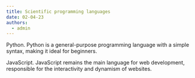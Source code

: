 ```yaml
---
title: Scientific programming languages
date: 02-04-23
authors:
  - admin
---
```


Python. Python is a general-purpose programming language with a simple syntax, making it ideal for beginners. 

JavaScript. JavaScript remains the main language for web development, responsible for the interactivity and dynamism of websites.

